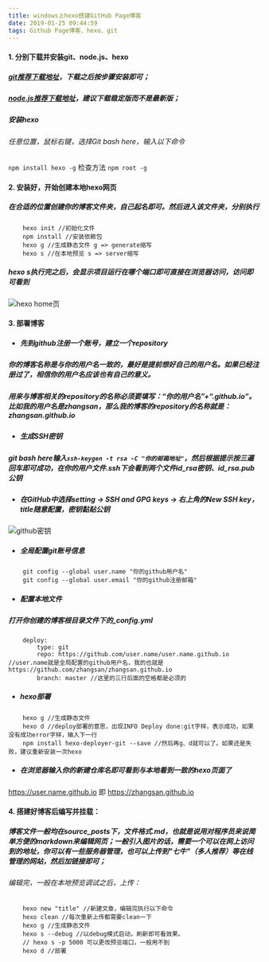 ```yaml
---
title: windows上hexo搭建GitHub Page博客
date: 2019-01-25 09:44:59
tags: Github Page博客、hexo、git
---
```

#### 1. 分别下载并安装git、node.js、hexo
##### [git推荐下载地址](https://git-for-windows.github.io/)，下载之后按步骤安装即可；
##### [node.js推荐下载地址](https://nodejs.org/en/)，建议下载稳定版而不是最新版；
##### 安装hexo
###### 任意位置，鼠标右键，选择Git bash here，输入以下命令
`npm install hexo -g`
检查方法 `npm root -g`
#### 2. 安装好，开始创建本地hexo网页
##### 在合适的位置创建你的博客文件夹，自己起名即可。然后进入该文件夹，分别执行
```
	hexo init //初始化文件
	npm install //安装依赖包
	hexo g //生成静态文件 g => generate缩写
	hexo s //在本地预览 s => server缩写
```
##### hexo s执行完之后，会显示项目运行在哪个端口即可直接在浏览器访问，访问即可看到
![hexo home页](http://39.106.9.2/blogImg/2019-01-25hexo_homePage.jpg "hexo homePage")
#### 3. 部署博客
- ##### 先到github注册一个账号，建立一个repository
##### 你的博客名称是与你的用户名一致的，最好是提前想好自己的用户名。如果已经注册过了，相信你的用户名应该也有自己的意义。
##### 用来与博客相关的repository的名称必须要填写：“你的用户名”+“.github.io”。比如我的用户名是zhangsan，那么我的博客的repository的名称就是：zhangsan.github.io
- ##### 生成SSH密钥
##### git bash here输入`ssh-keygen -t rsa -C "你的邮箱地址"`，然后根据提示按三遍回车即可成功，在你的用户文件.ssh下会看到两个文件id_rsa密钥、id_rsa.pub公钥
- ##### 在GitHub中选择setting -> SSH and GPG keys -> 右上角的New SSH key，title随意配置，密钥黏贴公钥
![github密钥](http://39.106.9.2/blogImg/2019-01-25github_isa.png "github密钥")

- ##### 全局配置git账号信息
```
	git config --global user.name "你的github用户名"
	git config --global user.email "你的github注册邮箱"
```

+ ##### 配置本地文件
##### 打开你创建的博客根目录文件下的_config.yml
```
	deploy:
		type: git
		repo: https://github.com/user.name/user.name.github.io //user.name就是全局配置的github用户名，我的也就是https://github.com/zhangsan/zhangsan.github.io
		branch: master //这里的三行后面的空格都是必须的
```

+ ##### hexo部署
```
	hexo g //生成静态文件
	hexo d //deploy部署的意思，出现INFO Deploy done:git字样，表示成功，如果没有成功error字样，输入下一行
	npm install hexo-deployer-git --save //然后再g、d就可以了。如果还是失败，建议重新安装一次hexo
```

+ ##### 在浏览器输入你的新建仓库名即可看到与本地看到一致的hexo页面了
https://user.name.github.io 即 https://zhangsan.github.io

#### 4. 搭建好博客后编写并挂载：
##### 博客文件一般均在source_posts下，文件格式.md，也就是说用对程序员来说简单方便的markdown来编辑网页；一般引入图片的话，需要一个可以在网上访问到的地址，你可以有一些服务器管理，也可以上传到"七牛"（多人推荐）等在线管理的网站，然后加链接即可；
###### 编辑完，一般在本地预览调试之后，上传：
```
	hexo new "title" //新建文章，编辑完执行以下命令
	hexo clean //每次重新上传都需要clean一下
	hexo g //生成静态文件
	hexo s --debug //以debug模式启动，刷新即可看效果。
	// hexo s -p 5000 可以更改预览端口，一般用不到
	hexo d //部署
```

